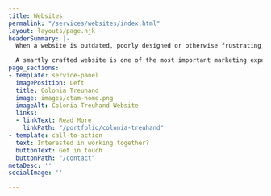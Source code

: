```yaml
---
title: Websites
permalink: "/services/websites/index.html"
layout: layouts/page.njk
headerSummary: |-
  When a website is outdated, poorly designed or otherwise frustrating, it is falling short of its potential to qualify leads and build reputation for your business. Need a new site or a refresh? Work with us to create a modern website that will strengthen your brand, credibility, professionalism and serve as a hub of your online prescense.

  A smartly crafted website is one of the most important marketing expenses for any small or medium-sized business. Your business’ website is a constant sales engine and marketing prescense that provides measurable ROI. With the average shelf-life of a website being 3-5 years, it could take as little as one to a handful of sales conversions to recoup your costs.
page_sections:
- template: service-panel
  imagePosition: Left
  title: Colonia Treuhand
  image: images/ctam-home.png
  imageAlt: Colonia Treuhand Website
  links:
  - linkText: Read More
    linkPath: "/portfolio/colonia-treuhand"
- template: call-to-action
  text: Interested in working together?
  buttonText: Get in touch
  buttonPath: "/contact"
metaDesc: ''
socialImage: ''

---
```

